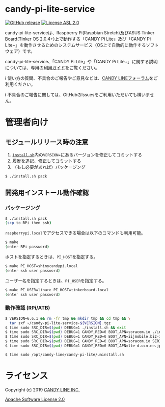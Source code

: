candy-pi-lite-service
===
[![GitHub release](https://img.shields.io/github/release/CANDY-LINE/candy-pi-lite-service.svg)](https://github.com/CANDY-LINE/candy-pi-lite-service/releases/latest)
[![License ASL 2.0](https://img.shields.io/github/license/CANDY-LINE/candy-pi-lite-service.svg)](https://opensource.org/licenses/Apache-2.0)

candy-pi-lite-serviceは、Raspberry Pi(Raspbian Stretch)及びASUS Tinker Board(Tinker OS 2.0.4+)上で動作する「CANDY Pi Lite」及び「CANDY Pi Lite+」を動作させるためのシステムサービス（OS上で自動的に動作するソフトウェア）です。

candy-pi-lite-service、「CANDY Pi Lite」や「CANDY Pi Lite+」に関する説明については、専用の[利用ガイド](https://candy-line.gitbooks.io/candy-pi-lite/content/)をご覧ください。

ℹ️ 使い方の質問、不具合のご報告やご意見などは、[CANDY LINEフォーラム](https://forums.candy-line.io/c/candy-pi-lite)をご利用ください。

ℹ️ 不具合のご報告に関しては、GitHubのIssuesをご利用いただいても構いません。

# 管理者向け
## モジュールリリース時の注意
1. [`install.sh`](install.sh)内の`VERSION=`にあるバージョンを修正してコミットする
1. 履歴を追記、修正してコミットする
1. （もし必要があれば）パッケージング
```bash
$ ./install.sh pack
```

## 開発用インストール動作確認
### パッケージング

```bash
$ ./install.sh pack
(scp to RPi then ssh)
```

`raspberrypi.local`でアクセスできる場合は以下のコマンドも利用可能。
```bash
$ make
(enter RPi password)
```

ホストを指定するときは、`PI_HOST`を指定する。
```bash
$ make PI_HOST=shinycandypi.local
(enter ssh user password)
```

ユーザー名を指定するときは、`PI_USER`を指定する。
```bash
$ make PI_USER=linaro PI_HOST=tinkerboard.local
(enter ssh user password)
```

### 動作確認 (RPi/ATB)

```bash
$ VERSION=6.6.1 && rm -fr tmp && mkdir tmp && cd tmp && \
  tar zxf ~/candy-pi-lite-service-${VERSION}.tgz
$ time sudo SRC_DIR=$(pwd) DEBUG=1 ./install.sh && exit
$ time sudo SRC_DIR=$(pwd) DEBUG=1 CANDY_RED=0 BOOT_APN=soracom.io ./install.sh && exit
$ time sudo SRC_DIR=$(pwd) DEBUG=1 CANDY_RED=0 BOOT_APN=iijmobile.biz-ipv4v6 ./install.sh && exit
$ time sudo SRC_DIR=$(pwd) DEBUG=1 CANDY_RED=0 BOOT_APN=soracom.io SERIAL_PORT_TYPE=usb ./install.sh && exit
$ time sudo SRC_DIR=$(pwd) DEBUG=1 CANDY_RED=0 BOOT_APN=lte-d.ocn.ne.jp PPP_PING_TYPE=TEST PPP_PING_DESTINATION=1.2.3.4 PPP_PING_IP_VERSION=4 PPP_PING_INTERVAL_SEC=10 ./install.sh && exit

$ time sudo /opt/candy-line/candy-pi-lite/uninstall.sh
```

# ライセンス

Copyright (c) 2019 [CANDY LINE INC.](https://www.candy-line.io)

[Apache Software License 2.0](LICENSE)
